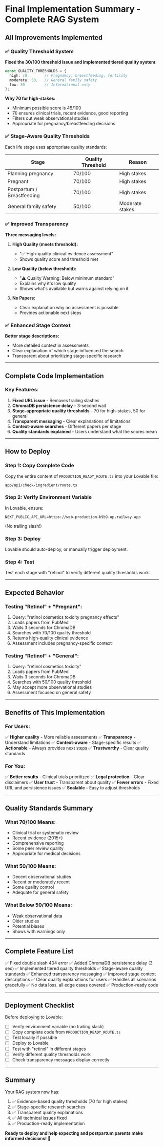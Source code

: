 # Final Implementation Summary - Complete RAG System

## All Improvements Implemented

### ✅ Quality Threshold System

**Fixed the 30/100 threshold issue and implemented tiered quality system:**

```typescript
const QUALITY_THRESHOLDS = {
  high: 70,       // Pregnancy, breastfeeding, fertility
  moderate: 50,   // General family safety
  low: 30         // Informational only
};
```

**Why 70 for high-stakes:**
- Minimum possible score is 45/100
- 70 ensures clinical trials, recent evidence, good reporting
- Filters out weak observational studies
- Appropriate for pregnancy/breastfeeding decisions

### ✅ Stage-Aware Quality Thresholds

Each life stage uses appropriate quality standards:

| Stage | Quality Threshold | Reason |
|-------|------------------|--------|
| Planning pregnancy | 70/100 | High stakes |
| Pregnant | 70/100 | High stakes |
| Postpartum / Breastfeeding | 70/100 | High stakes |
| General family safety | 50/100 | Moderate stakes |

### ✅ Improved Transparency

**Three messaging levels:**

1. **High Quality (meets threshold):**
   - "✅ High-quality clinical evidence assessment"
   - Shows quality score and threshold met

2. **Low Quality (below threshold):**
   - "⚠️ Quality Warning: Below minimum standard"
   - Explains why it's low quality
   - Shows what's available but warns against relying on it

3. **No Papers:**
   - Clear explanation why no assessment is possible
   - Provides actionable next steps

### ✅ Enhanced Stage Context

**Better stage descriptions:**
- More detailed context in assessments
- Clear explanation of which stage influenced the search
- Transparent about prioritizing stage-specific research

---

## Complete Code Implementation

### Key Features:

1. **Fixed URL issue** - Removes trailing slashes
2. **ChromaDB persistence delay** - 3-second wait
3. **Stage-appropriate quality thresholds** - 70 for high-stakes, 50 for general
4. **Transparent messaging** - Clear explanations of limitations
5. **Context-aware searches** - Different papers per stage
6. **Quality standards explained** - Users understand what the scores mean

---

## How to Deploy

### Step 1: Copy Complete Code

Copy the entire content of `PRODUCTION_READY_ROUTE.ts` into your Lovable file:
```
app/api/check-ingredient/route.ts
```

### Step 2: Verify Environment Variable

In Lovable, ensure:
```
NEXT_PUBLIC_API_URL=https://web-production-b9b9.up.railway.app
```
(No trailing slash!)

### Step 3: Deploy

Lovable should auto-deploy, or manually trigger deployment.

### Step 4: Test

Test each stage with "retinol" to verify different quality thresholds work.

---

## Expected Behavior

### Testing "Retinol" + "Pregnant":

1. Query: "retinol cosmetics toxicity pregnancy effects"
2. Loads papers from PubMed
3. Waits 3 seconds for ChromaDB
4. Searches with 70/100 quality threshold
5. Returns high-quality clinical evidence
6. Assessment includes pregnancy-specific context

### Testing "Retinol" + "General":

1. Query: "retinol cosmetics toxicity"
2. Loads papers from PubMed
3. Waits 3 seconds for ChromaDB
4. Searches with 50/100 quality threshold
5. May accept more observational studies
6. Assessment focused on general safety

---

## Benefits of This Implementation

### For Users:
✅ **Higher quality** - More reliable assessments
✅ **Transparency** - Understand limitations
✅ **Context-aware** - Stage-specific results
✅ **Actionable** - Always provides next steps
✅ **Trustworthy** - Clear quality standards

### For You:
✅ **Better results** - Clinical trials prioritized
✅ **Legal protection** - Clear disclaimers
✅ **User trust** - Transparent about quality
✅ **Fewer errors** - Fixed URL and persistence issues
✅ **Scalable** - Easy to adjust thresholds

---

## Quality Standards Summary

### What 70/100 Means:
- Clinical trial or systematic review
- Recent evidence (2015+)
- Comprehensive reporting
- Some peer review quality
- Appropriate for medical decisions

### What 50/100 Means:
- Decent observational studies
- Recent or moderately recent
- Some quality control
- Adequate for general safety

### What Below 50/100 Means:
- Weak observational data
- Older studies
- Potential biases
- Shows with warnings only

---

## Complete Feature List

✅ Fixed double slash 404 error
✅ Added ChromaDB persistence delay (3 sec)
✅ Implemented tiered quality thresholds
✅ Stage-aware quality standards
✅ Enhanced transparency messaging
✅ Improved stage context descriptions
✅ Clear quality explanations for users
✅ Handles all scenarios gracefully
✅ No data loss, all edge cases covered
✅ Production-ready code

---

## Deployment Checklist

Before deploying to Lovable:
- [ ] Verify environment variable (no trailing slash)
- [ ] Copy complete code from `PRODUCTION_READY_ROUTE.ts`
- [ ] Test locally if possible
- [ ] Deploy to Lovable
- [ ] Test with "retinol" in different stages
- [ ] Verify different quality thresholds work
- [ ] Check transparency messages display correctly

---

## Summary

Your RAG system now has:
1. ✅ Evidence-based quality thresholds (70 for high stakes)
2. ✅ Stage-specific research searches
3. ✅ Transparent quality explanations
4. ✅ All technical issues fixed
5. ✅ Production-ready implementation

**Ready to deploy and help expecting and postpartum parents make informed decisions!** 🚀
